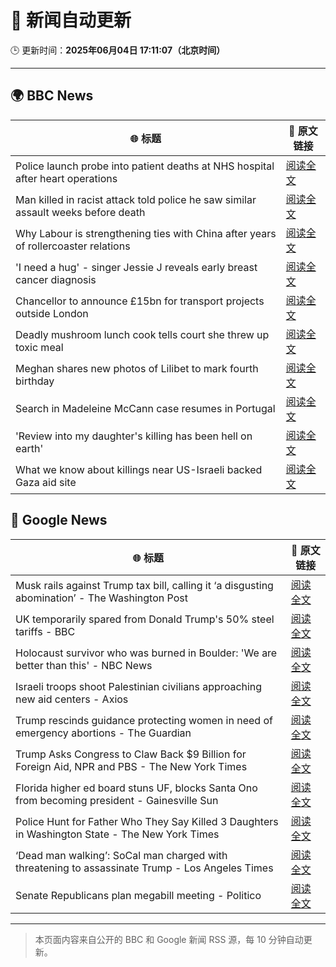 # 🧠 新闻自动更新

🕒 更新时间：**2025年06月04日 17:11:07（北京时间）**

---

## 🌍 BBC News

| 🌐 标题 | 🔗 原文链接 |
|--------|-------------|
| Police launch probe into patient deaths at NHS hospital after heart operations | [阅读全文](https://www.bbc.com/news/articles/cev404npy4po) |
| Man killed in racist attack told police he saw similar assault weeks before death | [阅读全文](https://www.bbc.com/news/articles/cdxvz9p6635o) |
| Why Labour is strengthening ties with China after years of rollercoaster relations | [阅读全文](https://www.bbc.com/news/articles/c071jr159p0o) |
| 'I need a hug' - singer Jessie J reveals early breast cancer diagnosis | [阅读全文](https://www.bbc.com/news/articles/cwy3ve0rrlro) |
| Chancellor to announce £15bn for transport projects outside London | [阅读全文](https://www.bbc.com/news/articles/c331ln47e7ko) |
| Deadly mushroom lunch cook tells court she threw up toxic meal | [阅读全文](https://www.bbc.com/news/articles/c5yx7vewn75o) |
| Meghan shares new photos of Lilibet to mark fourth birthday | [阅读全文](https://www.bbc.com/news/articles/cewd79ey270o) |
| Search in Madeleine McCann case resumes in Portugal | [阅读全文](https://www.bbc.com/news/articles/c87jwn48jp4o) |
| 'Review into my daughter's killing has been hell on earth' | [阅读全文](https://www.bbc.com/news/articles/c3655wzzlgeo) |
| What we know about killings near US-Israeli backed Gaza aid site | [阅读全文](https://www.bbc.com/news/articles/c8xg7rv9g4yo) |

## 📰 Google News

| 🌐 标题 | 🔗 原文链接 |
|--------|-------------|
| Musk rails against Trump tax bill, calling it ‘a disgusting abomination’ - The Washington Post | [阅读全文](https://news.google.com/rss/articles/CBMihAFBVV95cUxQWXpScHR3YXQ2LW9xV2sySEZ0WERpVUZhcWdjUzFYZkFfRHJuQUg5bGIwSTJ4YVN0UkZPVFYzcGJlNEVLdE81WHhjdWpHWkhyTEc1Z1FCVzhsOUM0T05FU2lqNnpQUkFyOXlkMEIwSmdSa3Z5VlZmQ0JOckEzeUd6engtLXc?oc=5) |
| UK temporarily spared from Donald Trump's 50% steel tariffs - BBC | [阅读全文](https://news.google.com/rss/articles/CBMiWkFVX3lxTFBwOGc3cXVCNzhrV1RFcWkyV2J5d2t1ZHBqVU9tR3hzRnhFUDBhdnVaUVAtM1MtQktzQVRrdVBwdk9PdnU3bnNieXV5Tmh0TjVacFREYmJreDJfZ9IBX0FVX3lxTE5LT3hOU3k2T21qakQzRkxyYm5PMk9IOVE2Vmt2WVJ6S1lxVmFadzdyQmlKd1F3TWxiMnRkVkRUSWk0VnphdER1Nkd6NndvbHJVLVVZeUxCelFpcW9wajYw?oc=5) |
| Holocaust survivor who was burned in Boulder: 'We are better than this' - NBC News | [阅读全文](https://news.google.com/rss/articles/CBMinAFBVV95cUxPRlZtYzE0SHFCSmlQSjFsbko3SXpVcnpDazl4LXFzZk1iQjh6NjhDcUxDZXl6cEluNE1ySGJLaXlPVjdpLXNyd2tja0dWUzV5MjlEUU9wdkNmREpTcUYwbWlfM0NTMzBqS0VFQkdiNUtOMnVaa091YnhlVnljWGpfWjZtQlFwWTU1bGYtR0ZrZGtfOTNyQVBsS2h3elTSAVZBVV95cUxOaEFCZWRRNjN5eG40Q2tHMnFsWW1iRl94b015ZGxCaW1HSFhZNFlKQmp3N2NfZlhON3JWWmpKVW1ma3VVZHMtaDVjZDNYTlptNmJSWjBHZw?oc=5) |
| Israeli troops shoot Palestinian civilians approaching new aid centers - Axios | [阅读全文](https://news.google.com/rss/articles/CBMifkFVX3lxTE4xQlRmaVd4X0JkTlh0STRpOU5PN1ZYU1p0YXBvb20xemo2alFTd2s4Vk1ZbVZJeUZHU2pwZ1dnUzdmaHBZUWRNMmtsTzRGQ0JLdC1iUm1JOHZ0VU5UbGplaXlwaUdGX3FaTjVpNVZCcmRVc0lUajdsMUQ3MjNVUQ?oc=5) |
| Trump rescinds guidance protecting women in need of emergency abortions - The Guardian | [阅读全文](https://news.google.com/rss/articles/CBMijgFBVV95cUxORFlLYTd4NmNweFBVd3NUNHJpMHBZVEtaNkVfcktyd1pwX0NlbjEzN3JLdXVSR2pIcHdxaTA1MC00VEgwc0ttZzU4QTVCLXRlLTNhZnZHd1o3S3hpZHBoTjhHMHNMX1lnWnI1VWdGQzRmelUtVEc0MnpXaHQ4QWZxNnlxUWR6WnRyMzR6NUVB?oc=5) |
| Trump Asks Congress to Claw Back $9 Billion for Foreign Aid, NPR and PBS - The New York Times | [阅读全文](https://news.google.com/rss/articles/CBMifkFVX3lxTE1lU2J1cjVTZzl3bUswUzFvYkpYb1l3d1ZJUG5uSkIzNkJlNHo3dUFHTjJELWtzNnBPZUxEeWFzcTZST2ptUlhOS0VyR0FiSDRwc2tNaWxBM29RZkc1bzRPV1ZycWVkSDNfYTYtVW01SHNOczVOOUo3dm1FLVp4UQ?oc=5) |
| Florida higher ed board stuns UF, blocks Santa Ono from becoming president - Gainesville Sun | [阅读全文](https://news.google.com/rss/articles/CBMi3AFBVV95cUxOOXJEcXphN2pfZ0hTbzhpUTVqd21YUXpxUWZPTmpxcXBTclhMMHNSeWJNVUlGWFMzWUhabklGVndTTlMwMUpOTjhJV1F6eDJUeFdUNElwRTB1TDdqejlWUXVHT0R6YjAzaFFkVzFBek9RSWRZMUhVenBFcXhValZuRl9HdGVKcnpOV1N0QzBBdmQydVVWaXNDWWxMTVBNZy1RT0xaSHdncUVkbE9NWUEtZ2JCdnFiNWdnNlU5bDQyVThSanNJWDBmZmJ1eTB0ZXNENmRHaXdzNlhyUHI5?oc=5) |
| Police Hunt for Father Who They Say Killed 3 Daughters in Washington State - The New York Times | [阅读全文](https://news.google.com/rss/articles/CBMijwFBVV95cUxONjdzRUg2eHJZODBZZzBpa2NaaTJaYmZnNE1yUXZ5MzJIYVJiU0l4SlhiU1FlaDhoWVpVdTh0OHBkOWl6YU9VSHJ5a1RvZEtRYW80RF9ZU1BFVV9FUmZBMFRjYW9CY1BVNktZUVZodlFtbHY5LWdPTmQwSXhRQTBya3pvc1ZDY3BVdnZxUkVRYw?oc=5) |
| ‘Dead man walking’: SoCal man charged with threatening to assassinate Trump - Los Angeles Times | [阅读全文](https://news.google.com/rss/articles/CBMi1wFBVV95cUxQY04ybHpTSzFXM0ZYZFc1WXd3S01oVmVXbzhJRnBxWXd4aGJURmNpa2F0SW1yOUJFNXM1cW5jWDhMWXppc09uY0oyazA3Sm9RRlBZWjRQaHhDVmQ1em9qUjlRRkRWd2hnWU5BYzNiVmdCcjN3ZG9JNUJGdEZLOXdDOWstcmJVNm1oU2VXUjUwSnZ0eUpRdWRMbVZLcl93ajFjSnBEbFVqR3NCMEFZbDl0QVl6UnRfTVA4S3lHb3ZXU043M0N5bC1TLWNnYnNzTGZtZW1YX0lQYw?oc=5) |
| Senate Republicans plan megabill meeting - Politico | [阅读全文](https://news.google.com/rss/articles/CBMiqwFBVV95cUxOeVMzN3IwVVotbW5TVkRmNHZEVDRDcEFLd0NZSEc0TlVHZXk2QVphRE1VOE45bTY4cUJZQ09VWFprSnpjbFpOb1VXamQ0aXZyXzB2anpuSkFMb0cxeUFMTlZVd0JheUwwX3dpbFN4dHluaTN4a1ctckI2dGd0Qk9jbjM2cVVDbkN2NElVOUxJcHBNcVgtdkhTN1g1YWlUT0t4dGsxZDR1TF8xQ0E?oc=5) |

---
> 本页面内容来自公开的 BBC 和 Google 新闻 RSS 源，每 10 分钟自动更新。